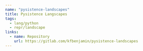 ```yaml
---
name: "pysistence-landscapes"
title: Pysistence Langscapes
tags:
  - lang/python
  - repr/landscape
links:
  - name: Repository
    url: https://gitlab.com/kfbenjamin/pysistence-landscapes
---
```

